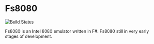 # Fs8080

[![Build Status](https://travis-ci.org/cwmiller/fs8080.svg?branch=master)](https://travis-ci.org/cwmiller/fs8080)

Fs8080 is an Intel 8080 emulator written in F#. Fs8080 still in very early stages of development.
